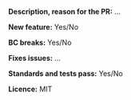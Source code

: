 **Description, reason for the PR:** ...

**New feature:** Yes/No <!-- Do not forget to update CHANGELOG.md and possibly docs/ -->

**BC breaks:** Yes/No

**Fixes issues:** ...

**Standards and tests pass:** Yes/No

**Licence:** MIT

